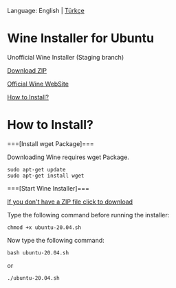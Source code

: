 Language: English | [Türkçe](https://github.com/OverdueWeevil2/Wine-Installer-for-Ubuntu/blob/main/BENİOKU.md)
# Wine Installer for Ubuntu
Unofficial Wine Installer (Staging branch)

[Download ZIP](https://github.com/OverdueWeevil2/Deneme/archive/main.zip)

[Official Wine WebSite](https://winehq.org)

[How to Install?](#how-to-install)

# How to Install?
===[Install wget Package]===

Downloading Wine requires wget Package.

    sudo apt-get update
    sudo apt-get install wget
    
===[Start Wine Installer]===

[If you don't have a ZIP file click to download](https://github.com/OverdueWeevil2/Deneme/archive/main.zip)

Type the following command before running the installer:

    chmod +x ubuntu-20.04.sh
Now type the following command:

    bash ubuntu-20.04.sh
or

    ./ubuntu-20.04.sh

